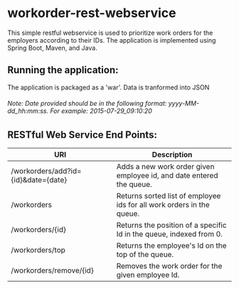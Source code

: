 # workorder-rest-webservice
This simple restful webservice is used to prioritize work orders for the employers according to their IDs.
The application is implemented using Spring Boot, Maven, and Java.

## Running the application:
The application is packaged as a 'war'. Data is tranformed into JSON
###### Note: Date provided should be in the following format: yyyy-MM-dd_hh:mm:ss. For example: 2015-07-29_09:10:20

## RESTful Web Service End Points:
|              URI                   |                               Description                               |
|------------------------------------|-------------------------------------------------------------------------|
|/workorders/add?id={id}&date={date} | Adds a new work order given employee id, and date entered the queue.    |
|/workorders                         | Returns sorted list of employee ids for all work orders in the queue.   |
|/workorders/{id}                    | Returns the position of a specific Id in the queue, indexed from 0.     |
|/workorders/top                     | Returns the employee's Id on the top of the queue.                      |
|/workorders/remove/{id}             | Removes the work order for the given employee Id.                       | |/averagetime?date={date}            | Returns average wait time by all work orders in the queue.              |


